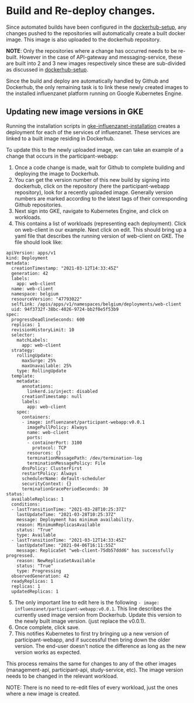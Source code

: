 # Build and Re-deploy changes.

Since automated builds have been configured in the [dockerhub-setup](https://github.com/influenzanet/influenzanet-setup-guide/blob/master/installation/2-dockerhub-setup.md), any changes pushed to the repositories will automatically create a built docker image. This image is also uploaded to the dockerhub repository. 

**NOTE**: Only the repositories where a change has occurred needs to be re-built. However in the case of API-gateway and messaging-service, these are built into 2 and 3 new images respectively since these are sub-divided as discussed in [dockerhub-setup](https://github.com/influenzanet/influenzanet-setup-guide/blob/master/installation/2-dockerhub-setup.md).

Since the build and deploy are automatically handled by Github and Dockerhub, the only remaining task is to link these newly created images to the installed influenzanet platform running on Google Kubernetes Engine.

## Updating new image versions in GKE

Running the installation scripts in [gke-influenzanet-installation](https://github.com/influenzanet/influenzanet-setup-guide/blob/master/installation/3-install-influenzanet-gke.md) creates a deployment for each of the services of influenzanet. These services are linked to a built image residing in Dockerhub.

To update this to the newly uploaded image, we can take an example of a change that occurs in the participant-webapp:
1. Once a code change is made, wait for Github to complete building and deploying the image to Dockerhub.
2. You can get the version number of this new build by signing into dockerhub, click on the repository (here the participant-webapp  repository), look for a recently uploaded image. Generally version numbers are marked according to the latest tags of their corresponding Github repositories.
3. Next sign into GKE, navigate to Kubernetes Engine, and click on workloads.
4. This contains a list of workloads (representing each deployment). Click on web-client in our example. Next click on edit. This should bring up a yaml file that describes the running version of web-client on GKE. The file should look like:
```
apiVersion: apps/v1
kind: Deployment
metadata:
  creationTimestamp: "2021-03-12T14:33:45Z"
  generation: 42
  labels:
    app: web-client
  name: web-client
  namespace: belgium
  resourceVersion: "47793022"
  selfLink: /apis/apps/v1/namespaces/belgium/deployments/web-client
  uid: 94f3732f-38bc-4026-9724-bb2f0e5f53b9
spec:
  progressDeadlineSeconds: 600
  replicas: 1
  revisionHistoryLimit: 10
  selector:
    matchLabels:
      app: web-client
  strategy:
    rollingUpdate:
      maxSurge: 25%
      maxUnavailable: 25%
    type: RollingUpdate
  template:
    metadata:
      annotations:
        linkerd.io/inject: disabled
      creationTimestamp: null
      labels:
        app: web-client
    spec:
      containers:
      - image: influenzanet/participant-webapp:v0.0.1
        imagePullPolicy: Always
        name: web-client
        ports:
        - containerPort: 3100
          protocol: TCP
        resources: {}
        terminationMessagePath: /dev/termination-log
        terminationMessagePolicy: File
      dnsPolicy: ClusterFirst
      restartPolicy: Always
      schedulerName: default-scheduler
      securityContext: {}
      terminationGracePeriodSeconds: 30
status:
  availableReplicas: 1
  conditions:
  - lastTransitionTime: "2021-03-28T10:25:37Z"
    lastUpdateTime: "2021-03-28T10:25:37Z"
    message: Deployment has minimum availability.
    reason: MinimumReplicasAvailable
    status: "True"
    type: Available
  - lastTransitionTime: "2021-03-12T14:33:45Z"
    lastUpdateTime: "2021-04-06T16:11:55Z"
    message: ReplicaSet "web-client-75db57ddd6" has successfully progressed.
    reason: NewReplicaSetAvailable
    status: "True"
    type: Progressing
  observedGeneration: 42
  readyReplicas: 1
  replicas: 1
  updatedReplicas: 1
```
5. The only important line to edit here is the following ```- image: influenzanet/participant-webapp:v0.0.1```. This line describes the currently used image version from Dockerhub. Update this version to the newly built image version. (just replace the v0.0.1).
6. Once complete, click save.
7. This notifies Kubernetes to first try bringing up a new version of participant-webapp, and if successful then bring down the older version. The end-user doesn't notice the difference as long as the new version works as expected.

This process remains the same for changes to any of the other images (management-api, participant-api, study-service, etc). The image version needs to be changed in the relevant workload.

NOTE: There is no need to re-edit files of every workload, just the ones where a new image is created.
